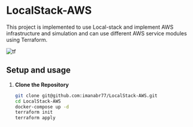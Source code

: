 # LocalStack-AWS

This project is implemented to use Local-stack and implement AWS infrastructure and simulation and can use different AWS service modules using Terraform.

![tf](https://github.com/user-attachments/assets/10229fad-8338-47ae-9f37-f315d3d6c9a2)



## Setup and usage 


1. **Clone the Repository**

    ```sh
    git clone git@github.com:imanabr77/LocalStack-AWS.git
    cd LocalStack-AWS
    docker-compose up -d
    terraform init
    terraform apply
    ```
